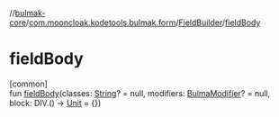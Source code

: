 //[bulmak-core](../../../index.md)/[com.mooncloak.kodetools.bulmak.form](../index.md)/[FieldBuilder](index.md)/[fieldBody](field-body.md)

# fieldBody

[common]\
fun [fieldBody](field-body.md)(classes: [String](https://kotlinlang.org/api/core/kotlin-stdlib/kotlin/-string/index.html)? = null, modifiers: [BulmaModifier](../../com.mooncloak.kodetools.bulmak.modifier/-bulma-modifier/index.md)? = null, block: DIV.() -&gt; [Unit](https://kotlinlang.org/api/core/kotlin-stdlib/kotlin/-unit/index.html) = {})
